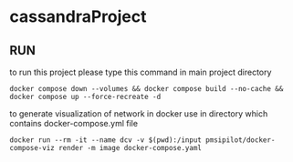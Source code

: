 # cassandraProject

## RUN

to run this project please type this command in main project directory
```shell
docker compose down --volumes && docker compose build --no-cache && docker compose up --force-recreate -d
```

to generate visualization of network in docker use in directory which contains docker-compose.yml file
```shell
docker run --rm -it --name dcv -v $(pwd):/input pmsipilot/docker-compose-viz render -m image docker-compose.yaml
```